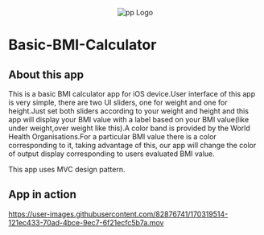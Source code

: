 <p align="center">
<img src="https://raw.githubusercontent.com/sandeepsahanicodes/BMI-Calculator/master/BMI%20Calculator/Assets.xcassets/AppIcon.appiconset/180.png" alt="pp Logo"/>
</p>

# Basic-BMI-Calculator

## About this app

This is a basic BMI calculator app for iOS device.User interface of this app is very simple, there are two UI sliders, one for weight and one for height.Just set both sliders according to your weight and height and this app will display your BMI value with a label based on your BMI value(like under weight,over weight like this).A color band is provided by the World Health Organisations.For a particular BMI value there is a color corresponding to it, taking advantage of this, our app will change the color of output display corresponding to users evaluated BMI value.

This app uses MVC design pattern.

## App in action


https://user-images.githubusercontent.com/82876741/170319514-121ec433-70ad-4bce-9ec7-6f21ecfc5b7a.mov

